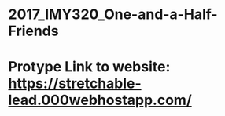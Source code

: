 # 2017_IMY320_One-and-a-Half-Friends
# Protype Link to website: https://stretchable-lead.000webhostapp.com/
